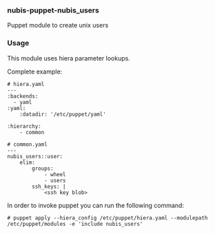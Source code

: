 ### nubis-puppet-nubis_users

Puppet module to create unix users


### Usage

This module uses hiera parameter lookups.

Complete example:

```
# hiera.yaml
---
:backends:
  - yaml
:yaml:
    :datadir: '/etc/puppet/yaml'

:hierarchy:
    - common
```

```
# common.yaml
---
nubis_users::user:
    elim:
        groups:
            - wheel
            - users
        ssh_keys: |
            <ssh key blob>

```

In order to invoke puppet you can run the following command:

```
# puppet apply --hiera_config /etc/puppet/hiera.yaml --modulepath /etc/puppet/modules -e 'include nubis_users'
```
